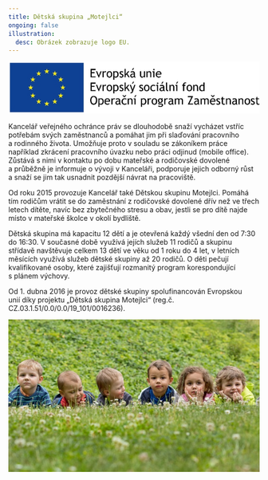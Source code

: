 ```yaml
---
title: Dětská skupina „Motejlci“
ongoing: false
illustration:
  desc: Obrázek zobrazuje logo EU.
---
```


![Obrázek zobrazuje logo EU.](eu.jpg)

Kancelář veřejného ochránce práv se dlouhodobě snaží vycházet vstříc potřebám svých zaměstnanců a pomáhat jim při slaďování pracovního a rodinného života. Umožňuje proto v souladu se zákoníkem práce například zkrácení pracovního úvazku nebo práci odjinud (mobile office). Zůstává s nimi v kontaktu po dobu mateřské a rodičovské dovolené a průběžně je informuje o vývoji v Kanceláři, podporuje jejich odborný růst a snaží se jim tak usnadnit pozdější návrat na pracoviště.

Od roku 2015 provozuje Kancelář také Dětskou skupinu Motejlci. Pomáhá tím rodičům vrátit se do zaměstnání z rodičovské dovolené dřív než ve třech letech dítěte, navíc bez zbytečného stresu a obav, jestli se pro dítě najde místo v mateřské školce v okolí bydliště.

Dětská skupina má kapacitu 12 dětí a je otevřená každý všední den od 7:30 do 16:30. V současné době využívá jejích služeb 11 rodičů a skupinu střídavě navštěvuje celkem 13 dětí ve věku od 1 roku do 4 let, v letních měsících využívá služeb dětské skupiny až 20 rodičů. O děti pečují kvalifikované osoby, které zajišťují rozmanitý program korespondující s plánem výchovy.

Od 1. dubna 2016 je provoz dětské skupiny spolufinancován Evropskou unií díky projektu „Dětská skupina Motejlci“ (reg.č. CZ.03.1.51/0.0/0.0/19_101/0016236).

![Na fotografii je šest malých dětí, které leží v trávě.](motejlci.jpg)
